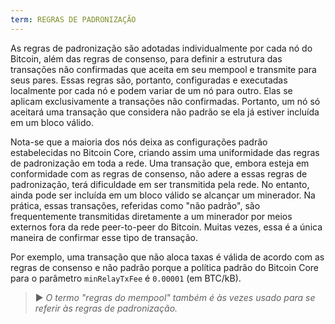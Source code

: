```yaml
---
term: REGRAS DE PADRONIZAÇÃO
---
```


As regras de padronização são adotadas individualmente por cada nó do Bitcoin, além das regras de consenso, para definir a estrutura das transações não confirmadas que aceita em seu mempool e transmite para seus pares. Essas regras são, portanto, configuradas e executadas localmente por cada nó e podem variar de um nó para outro. Elas se aplicam exclusivamente a transações não confirmadas. Portanto, um nó só aceitará uma transação que considera não padrão se ela já estiver incluída em um bloco válido.

Nota-se que a maioria dos nós deixa as configurações padrão estabelecidas no Bitcoin Core, criando assim uma uniformidade das regras de padronização em toda a rede. Uma transação que, embora esteja em conformidade com as regras de consenso, não adere a essas regras de padronização, terá dificuldade em ser transmitida pela rede. No entanto, ainda pode ser incluída em um bloco válido se alcançar um minerador. Na prática, essas transações, referidas como "não padrão", são frequentemente transmitidas diretamente a um minerador por meios externos fora da rede peer-to-peer do Bitcoin. Muitas vezes, essa é a única maneira de confirmar esse tipo de transação.

Por exemplo, uma transação que não aloca taxas é válida de acordo com as regras de consenso e não padrão porque a política padrão do Bitcoin Core para o parâmetro `minRelayTxFee` é `0.00001` (em BTC/kB).

> ► *O termo "regras do mempool" também é às vezes usado para se referir às regras de padronização.*